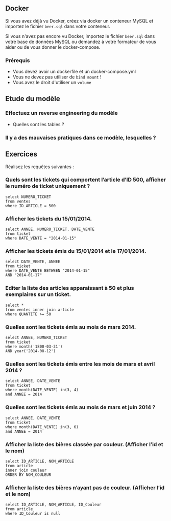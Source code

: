 ## Docker

Si vous avez déjà vu Docker, créez via docker un conteneur MySQL et importez le fichier `beer.sql` dans votre conteneur.

Si vous n'avez pas encore vu Docker, importez le fichier `beer.sql` dans votre base de données MySQL ou demandez à votre
formateur de vous aider ou de vous donner le docker-compose.

### Prérequis

- Vous devez avoir un dockerfile et un docker-compose.yml
- Vous ne devez pas utiliser de `bind mount` !
- Vous avez le droit d'utiliser un `volume`

## Etude du modèle

### Effectuez un reverse engineering du modèle

- Quelles sont les tables ?

### Il y a des mauvaises pratiques dans ce modèle, lesquelles ?


## Exercices

Réalisez les requêtes suivantes :

### Quels sont les tickets qui comportent l’article d’ID 500, afficher le numéro de ticket uniquement ?

```
select NUMERO_TICKET
from ventes 
where ID_ARTICLE = 500

```

### Afficher les tickets du 15/01/2014.

```
select ANNEE, NUMERO_TICKET, DATE_VENTE 
from ticket 
where DATE_VENTE = "2014-01-15"

```

### Afficher les tickets émis du 15/01/2014 et le 17/01/2014.

```
select DATE_VENTE, ANNEE
from ticket 
where DATE_VENTE BETWEEN "2014-01-15"
AND "2014-01-17"

```

### Editer la liste des articles apparaissant à 50 et plus exemplaires sur un ticket.

```
select * 
from ventes inner join article 
where QUANTITE >= 50

```

### Quelles sont les tickets émis au mois de mars 2014.

```
select ANNEE, NUMERO_TICKET 
from ticket 
where month('1800-03-31') 
AND year('2014-08-12')

```

### Quelles sont les tickets émis entre les mois de mars et avril 2014 ?

```
select ANNEE, DATE_VENTE
from ticket
where month(DATE_VENTE) in(3, 4)
and ANNEE = 2014

```

### Quelles sont les tickets émis au mois de mars et juin 2014 ?

```
select ANNEE, DATE_VENTE
from ticket
where month(DATE_VENTE) in(3, 6) 
and ANNEE = 2014

```

### Afficher la liste des bières classée par couleur. (Afficher l’id et le nom)

```
select ID_ARTICLE, NOM_ARTICLE
from article
inner join couleur
ORDER BY NOM_COULEUR

```

### Afficher la liste des bières n’ayant pas de couleur. (Afficher l’id et le nom)

```
select ID_ARTICLE, NOM_ARTICLE, ID_Couleur
from article
where ID_Couleur is null

```